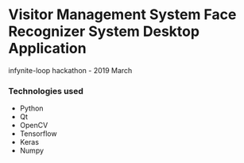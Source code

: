# Visitor Management System Face Recognizer System Desktop Application

infynite-loop hackathon - 2019 March

### Technologies used

- Python
- Qt
- OpenCV
- Tensorflow
- Keras
- Numpy
